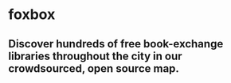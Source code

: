 # foxbox

## Discover hundreds of free book-exchange libraries throughout the city in our crowdsourced, open source map.
